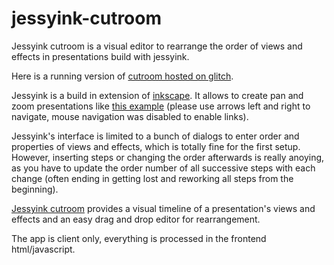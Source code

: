 # jessyink-cutroom
Jessyink cutroom is a visual editor to rearrange the order of views and effects in presentations build with jessyink.

Here is a running version of [cutroom hosted on glitch](https://jessyink-cutroom.glitch.me/).

Jessyink is a build in extension of [inkscape](https://inkscape.org). It allows to create pan and zoom presentations like [this example](https://cdn.glitch.global/c35c4b20-b92a-476d-961c-ca8dbfc3abe4/JessyInkDemo.svg?v=1650025950065#1_0) (please use arrows left and right to navigate, mouse navigation was disabled to enable links).

Jessyink's interface is limited to a bunch of dialogs to enter order and properties of views and effects, which is totally fine for the first setup. However, inserting steps or changing the order afterwards is really anoying, as you have to update the order number of all successive steps with each change (often ending in getting lost and reworking all steps from the beginning).

[Jessyink cutroom](https://jessyink-cutroom.glitch.me/) provides a visual timeline of a presentation's views and effects and an easy drag and drop editor for rearrangement.

The app is client only, everything is processed in the frontend html/javascript.
